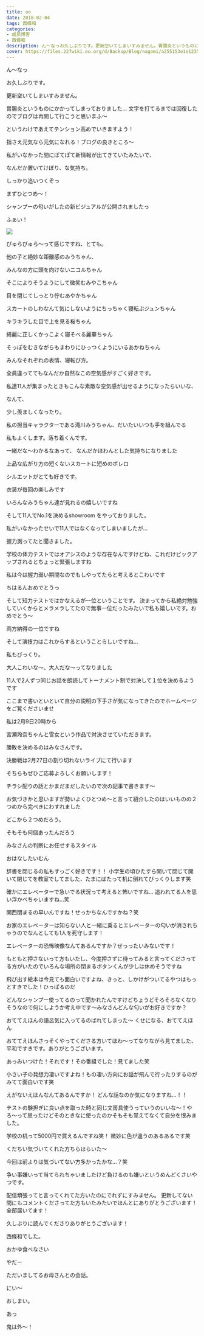 ```yaml
---
title: oo
date: 2018-02-04
tags: 西條和
categories: 
- 成员博客
- 西條和
description: ん〜なっお久しぶりです。更新空いてしまいすみません。胃腸炎というものにかかってしまっておりました…文字を打てるまでは回復したのでブログは再開して...
cover: https://files.227wiki.eu.org/d/Backup/Blog/nagomi/a255153e1e123532e205b1e713dc5.jpg 
---
```







ん〜なっ







お久しぶりです。





更新空いてしまいすみません。






胃腸炎というものにかかってしまっておりました…
文字を打てるまでは回復したのでブログは再開して行こうと思いまふ〜





というわけであえてテンション高めでいきますよう！



指さえ元気なら元気になれる！ブログの良きところ〜










私がいなかった間にぽてぽて新情報が出てきていたみたいで、

なんだか置いてけぼり、な気持ち。






しっかり追いつくぞっ







まずひとつめ〜！




シャンプーの匂いがしたの新ビジュアルが公開されましたっ



ふぁい！


![](https://files.227wiki.eu.org/d/Backup/Blog/nagomi/a255153e1e123532e205b1e713dc5.jpg)




ぴゅらぴゅら〜って感じですね、とても。







他の子と絶妙な距離感のみうちゃん、



みんなの方に頭を向けないニコルちゃん


そこによりそうようにして微笑むみやこちゃん


目を閉じてしっとり佇むあやかちゃん


スカートのしわなんて気にしないようにちっちゃく寝転ぶジュンちゃん


キラキラした目で上を見る桜ちゃん


綺麗に正しくかっこよく寝そべる麗華ちゃん


そっぽをむきながらもまわりにひっつくようにいるあかねちゃん








みんなそれぞれの表情、寝転び方。







全員違っててもなんだか自然なこの空気感がすごく好きです。









私達11人が集まったときもこんな素敵な空気感が出せるようになったらいいな、



なんて、




少し羨ましくなったり。





私の担当キャラクターである滝川みうちゃん、だいたいいつも手を組んでる




私もよくします。落ち着くんです。







一緒だな〜わかるなあって、
なんだかほわんとした気持ちになりました









上品な広がり方の短くないスカートに短めのボレロ






シルエットがとても好きです。










衣装が毎回の楽しみです






いろんなみうちゃん達が見れるの嬉しいですね









そして11人でNo.1を決めるshowroom をやっておりました。






私がいなかったせいで11人ではなくなってしまいましたが…





握力測ってたと聞きました。






学校の体力テストではオアシスのような存在なんですけどね、これだけピックアップされるとちょっと緊張しますね







私は今は握力弱い期間なのでもしやってたらと考えるとこわいです






ちはるんおめでとうっ





そして知力テストではかなえるが一位ということです。
決まってから私絶対勉強していくからとメラメラしてたので無事一位だったみたいで私も嬉しいです。おめでとう〜







両方納得の一位ですね







そして演技力はこれからするということらしいですね…







私もびっくり。






大人こわいな〜、大人だな〜ってなりました







11人で2人ずつ同じお話を朗読してトーナメント制で対決して１位を決めるようです






ここまで書いといといて自分の説明の下手さが気になってきたのでホームページをご覧くださいませ






私は2月9日20時から




宮瀬玲奈ちゃんと雪女という作品で対決させていただきます。






勝敗を決めるのはみなさんです。








決勝戦は2月27日の割り切れないライブにて行います




そちらもぜひご応募よろしくお願いします！








チラシ配りの話とかまだまだしたいので次の記事で書きます〜







お気づきかと思いますが勢いよくひとつめ〜と言って紹介したのはいいものの２つめから完ぺきにわすれました





どこから２つめだろう。




そもそも何個あったんだろう






みなさんの判断にお任せするスタイル









おはなしたいむん







辞書を閉じるの私もすっごく好きです！！
小学生の頃ひたすら開いて閉じて開いて閉じてを教室でしてました、たまにばたって机に倒れてびっくりします笑





確かにエレベーターで急いでる状況って考えると怖いですね…
追われてる人を思い浮かべちゃいますね…笑




関西閉まるの早いんですね！せっかちなんですかね？笑


お家のエレベーターは知らない人と一緒に乗るとエレベーターの匂いが消されちゃうのでなんとしても1人を死守します！


エレベーターの恐怖映像なんてあるんですか？ぜっったいみないです！




もともと押さないって方もいたし、今度押さずに待ってみると言ってくださってる方がいたのでいろんな場所の閉まるボタンくんが少しは休めそうですね







飛び出す絵本は今見ても面白いですよね、きっと、しかけがついてるやつはもっとすきでした！ひっぱるのだ





どんなシャンプー使ってるのって聞かれたんですけどちょうどそろそろなくなりそうなので何にしようか考え中です〜みなさんどんな匂いがお好きですか？





おててえほんの語呂気に入ってるのばれてしまった〜
くせになる、おててえほん



おててえほんさっそくやってくださる方いてほわ〜ってなりながら見てました、平和ですきです。ありがとうございます。




あっみいつけた！それです！その番組でした！見てました笑


小さい子の発想力凄いですよね！もの凄い方向にお話が飛んで行ったりするのがみてて面白いです笑




えがないえほんなんてあるんですか！
どんな話なのか気になりますね…！！



テストの験担ぎに良い点を取った時と同じ文房具使うっていうのいいな〜！やろ〜って思ったけどそのときなに使ったのかそもそも覚えてなくて自分を恨みました。



学校の机って5000円で買えるんですね笑！
微妙に色が違うのあるあるです笑








くだちい気づいてくれた方ちらほらいた〜

今回は前よりは気づいてない方多かったかな…？笑




争い事嫌いって当てられちゃいましたけど負けるのも嫌いというめんどくさいやつです。





配信頑張ってと言ってくれてた方いたのにでれずにすみません。
更新してない間にもコメントくださってた方もいたみたいでほんとにありがとうございます！全部届いてます！










久しぶりに読んでくださりありがとうございます！





西條和でした。










おかゆ食べなさい





やだー




ただいましてるお母さんとの会話。








にい〜









おしまい。









あっ




鬼は外〜！


